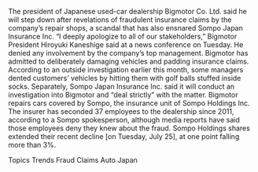 The president of Japanese used-car dealership Bigmotor Co. Ltd. said he will step down after revelations of fraudulent insurance claims by the company’s repair shops, a scandal that has also ensnared Sompo Japan Insurance Inc.
“I deeply apologize to all of our stakeholders,” Bigmotor President Hiroyuki Kaneshige said at a news conference on Tuesday. He denied any involvement by the company’s top management.
Bigmotor has admitted to deliberately damaging vehicles and padding insurance claims. According to an outside investigation earlier this month, some managers dented customers’ vehicles by hitting them with golf balls stuffed inside socks.
Separately, Sompo Japan Insurance Inc. said it will conduct an investigation into Bigmotor and “deal strictly” with the matter. Bigmotor repairs cars covered by Sompo, the insurance unit of Sompo Holdings Inc.
The insurer has seconded 37 employees to the dealership since 2011, according to a Sompo spokesperson, although media reports have said those employees deny they knew about the fraud. Sompo Holdings shares extended their recent decline [on Tuesday, July 25], at one point falling more than 3%.

Topics
Trends
Fraud
Claims
Auto
Japan

